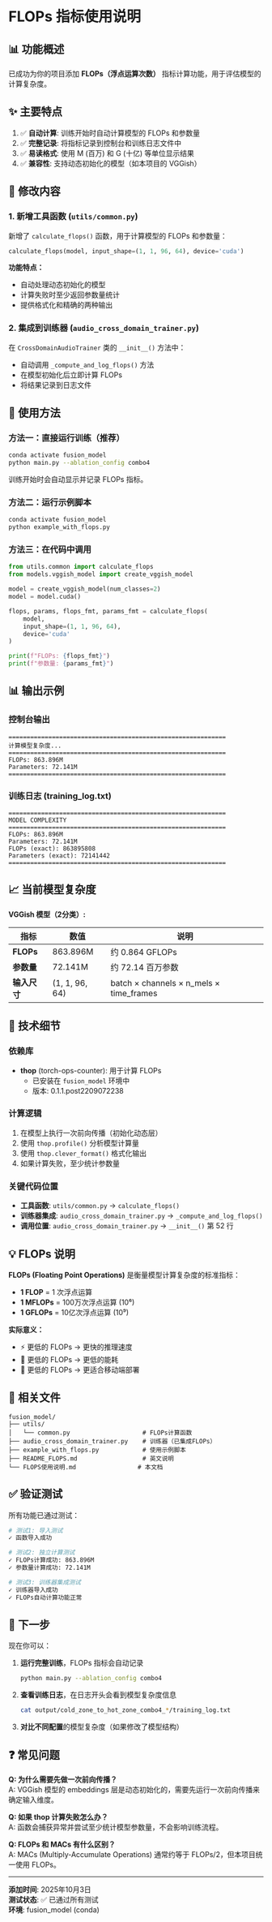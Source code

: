 # FLOPs 指标使用说明

## 📊 功能概述

已成功为你的项目添加 **FLOPs（浮点运算次数）** 指标计算功能，用于评估模型的计算复杂度。

## ✨ 主要特点

1. ✅ **自动计算**: 训练开始时自动计算模型的 FLOPs 和参数量
2. ✅ **完整记录**: 将指标记录到控制台和训练日志文件中
3. ✅ **易读格式**: 使用 M (百万) 和 G (十亿) 等单位显示结果
4. ✅ **兼容性**: 支持动态初始化的模型（如本项目的 VGGish）

## 📝 修改内容

### 1. 新增工具函数 (`utils/common.py`)

新增了 `calculate_flops()` 函数，用于计算模型的 FLOPs 和参数量：

```python
calculate_flops(model, input_shape=(1, 1, 96, 64), device='cuda')
```

**功能特点：**
- 自动处理动态初始化的模型
- 计算失败时至少返回参数量统计
- 提供格式化和精确的两种输出

### 2. 集成到训练器 (`audio_cross_domain_trainer.py`)

在 `CrossDomainAudioTrainer` 类的 `__init__()` 方法中：
- 自动调用 `_compute_and_log_flops()` 方法
- 在模型初始化后立即计算 FLOPs
- 将结果记录到日志文件

## 🚀 使用方法

### 方法一：直接运行训练（推荐）

```bash
conda activate fusion_model
python main.py --ablation_config combo4
```

训练开始时会自动显示并记录 FLOPs 指标。

### 方法二：运行示例脚本

```bash
conda activate fusion_model
python example_with_flops.py
```

### 方法三：在代码中调用

```python
from utils.common import calculate_flops
from models.vggish_model import create_vggish_model

model = create_vggish_model(num_classes=2)
model = model.cuda()

flops, params, flops_fmt, params_fmt = calculate_flops(
    model, 
    input_shape=(1, 1, 96, 64),
    device='cuda'
)

print(f"FLOPs: {flops_fmt}")
print(f"参数量: {params_fmt}")
```

## 📊 输出示例

### 控制台输出

```
============================================================
计算模型复杂度...
============================================================
FLOPs: 863.896M
Parameters: 72.141M
============================================================
```

### 训练日志 (training_log.txt)

```
============================================================
MODEL COMPLEXITY
============================================================
FLOPs: 863.896M
Parameters: 72.141M
FLOPs (exact): 863895808
Parameters (exact): 72141442
============================================================
```

## 📈 当前模型复杂度

**VGGish 模型（2分类）:**

| 指标 | 数值 | 说明 |
|------|------|------|
| **FLOPs** | 863.896M | 约 0.864 GFLOPs |
| **参数量** | 72.141M | 约 72.14 百万参数 |
| **输入尺寸** | (1, 1, 96, 64) | batch × channels × n_mels × time_frames |

## 🔧 技术细节

### 依赖库

- **thop** (torch-ops-counter): 用于计算 FLOPs
  - 已安装在 `fusion_model` 环境中
  - 版本: 0.1.1.post2209072238

### 计算逻辑

1. 在模型上执行一次前向传播（初始化动态层）
2. 使用 `thop.profile()` 分析模型计算量
3. 使用 `thop.clever_format()` 格式化输出
4. 如果计算失败，至少统计参数量

### 关键代码位置

- **工具函数**: `utils/common.py` → `calculate_flops()`
- **训练器集成**: `audio_cross_domain_trainer.py` → `_compute_and_log_flops()`
- **调用位置**: `audio_cross_domain_trainer.py` → `__init__()` 第 52 行

## 💡 FLOPs 说明

**FLOPs (Floating Point Operations)** 是衡量模型计算复杂度的标准指标：

- **1 FLOP** = 1 次浮点运算
- **1 MFLOPs** = 100万次浮点运算 (10⁶)
- **1 GFLOPs** = 10亿次浮点运算 (10⁹)

**实际意义：**
- ⚡ 更低的 FLOPs → 更快的推理速度
- 🔋 更低的 FLOPs → 更低的能耗
- 📱 更低的 FLOPs → 更适合移动端部署

## 📂 相关文件

```
fusion_model/
├── utils/
│   └── common.py                    # FLOPs计算函数
├── audio_cross_domain_trainer.py    # 训练器（已集成FLOPs）
├── example_with_flops.py            # 使用示例脚本
├── README_FLOPS.md                  # 英文说明
└── FLOPS使用说明.md                 # 本文档
```

## ✅ 验证测试

所有功能已通过测试：

```bash
# 测试1: 导入测试
✓ 函数导入成功

# 测试2: 独立计算测试
✓ FLOPs计算成功: 863.896M
✓ 参数量计算成功: 72.141M

# 测试3: 训练器集成测试
✓ 训练器导入成功
✓ FLOPs自动计算功能正常
```

## 🎯 下一步

现在你可以：

1. **运行完整训练**，FLOPs 指标会自动记录
   ```bash
   python main.py --ablation_config combo4
   ```

2. **查看训练日志**，在日志开头会看到模型复杂度信息
   ```bash
   cat output/cold_zone_to_hot_zone_combo4_*/training_log.txt
   ```

3. **对比不同配置**的模型复杂度（如果修改了模型结构）

## ❓ 常见问题

**Q: 为什么需要先做一次前向传播？**  
A: VGGish 模型的 embeddings 层是动态初始化的，需要先运行一次前向传播来确定输入维度。

**Q: 如果 thop 计算失败怎么办？**  
A: 函数会捕获异常并尝试至少统计模型参数量，不会影响训练流程。

**Q: FLOPs 和 MACs 有什么区别？**  
A: MACs (Multiply-Accumulate Operations) 通常约等于 FLOPs/2，但本项目统一使用 FLOPs。

---

**添加时间**: 2025年10月3日  
**测试状态**: ✅ 已通过所有测试  
**环境**: fusion_model (conda)
